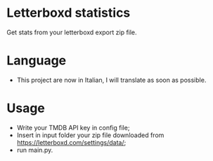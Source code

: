 # Letterboxd statistics
Get stats from your letterboxd export zip file.

# Language
- This project are now in Italian, I will translate as soon as possible.
# Usage
- Write your TMDB API key in config file;
- Insert in input folder your zip file downloaded from https://letterboxd.com/settings/data/;
- run main.py.
